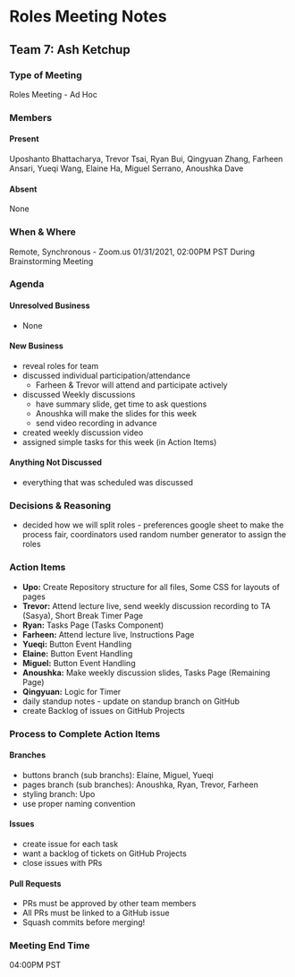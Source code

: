 # Roles Meeting Notes

## Team 7: Ash Ketchup

### Type of Meeting
Roles Meeting - Ad Hoc

### Members

#### Present
Uposhanto Bhattacharya, Trevor Tsai, Ryan Bui, Qingyuan Zhang, Farheen Ansari, Yueqi Wang, Elaine Ha, Miguel Serrano, Anoushka Dave 

#### Absent 
None

### When & Where 
Remote, Synchronous - Zoom.us
01/31/2021, 02:00PM PST
During Brainstorming Meeting

### Agenda

#### Unresolved Business
- None

#### New Business
- reveal roles for team
- discussed individual participation/attendance
  - Farheen & Trevor will attend and participate actively
- discussed Weekly discussions
  - have summary slide, get time to ask questions
  - Anoushka will make the slides for this week
  - send video recording in advance
- created weekly discussion video
- assigned simple tasks for this week (in Action Items)

#### Anything Not Discussed
- everything that was scheduled was discussed

### Decisions & Reasoning
- decided how we will split roles - preferences google sheet to make the process fair, coordinators used random number generator to assign the roles

### Action Items
- **Upo:** Create Repository structure for all files, Some CSS for layouts of pages
- **Trevor:** Attend lecture live, send weekly discussion recording to TA (Sasya), Short Break Timer Page
- **Ryan:** Tasks Page (Tasks Component)
- **Farheen:** Attend lecture live, Instructions Page
- **Yueqi:** Button Event Handling
- **Elaine:** Button Event Handling
- **Miguel:** Button Event Handling
- **Anoushka:** Make weekly discussion slides, Tasks Page (Remaining Page)
- **Qingyuan:** Logic for Timer
- daily standup notes - update on standup branch on GitHub
- create Backlog of issues on GitHub Projects

### Process to Complete Action Items

#### Branches
- buttons branch (sub branchs): Elaine, Miguel, Yueqi
- pages branch (sub branches): Anoushka, Ryan, Trevor, Farheen
- styling branch: Upo
- use proper naming convention 

#### Issues
- create issue for each task
- want a backlog of tickets on GitHub Projects
- close issues with PRs

#### Pull Requests
- PRs must be approved by other team members
- All PRs must be linked to a GitHub issue
- Squash commits before merging!

### Meeting End Time
04:00PM PST